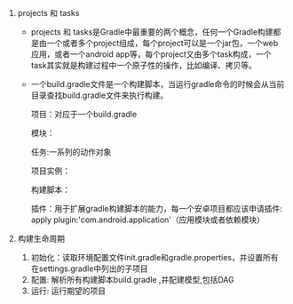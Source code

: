 1. projects 和 tasks

   - projects 和 tasks是Gradle中最重要的两个概念，任何一个Gradle构建都是由一个或者多个project组成，每个project可以是一个jar包，一个web应用，或者一个android app等，每个project又由多个task构成，一个task其实就是构建过程中一个原子性的操作，比如编译、拷贝等。

   - 一个build.gradle文件是一个构建脚本，当运行gradle命令的时候会从当前目录查找build.gradle文件来执行构建。

     项目：对应于一个build.gradle

     模块：

     任务:一系列的动作对象

     项目实例：

     构建脚本：

     插件：用于扩展gradle构建脚本的能力，每一个安卓项目都应该申请插件: apply plugin:'com.android.application'（应用模块或者依赖模块）

2. 构建生命周期

   1. 初始化：读取环境配置文件init.gradle和gradle.properties，并设置所有在settings.gradle中列出的子项目
   2. 配置: 解析所有构建脚本build.gradle ,并配建模型,包括DAG
   3. 运行: 运行期望的项目
